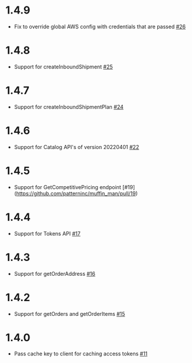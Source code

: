 # 1.4.9

- Fix to override global AWS config with credentials that are passed [#26](https://github.com/patterninc/muffin_man/pull/26)

# 1.4.8

- Support for createInboundShipment [#25](https://github.com/patterninc/muffin_man/pull/25)

# 1.4.7

- Support for createInboundShipmentPlan [#24](https://github.com/patterninc/muffin_man/pull/24)

# 1.4.6

- Support for Catalog API's of version 20220401 [#22](https://github.com/patterninc/muffin_man/pull/22)

# 1.4.5

- Support for GetCompetitivePricing endpoint [#19] (https://github.com/patterninc/muffin_man/pull/19)

# 1.4.4

- Support for Tokens API [#17](https://github.com/patterninc/muffin_man/pull/17)

# 1.4.3

- Support for getOrderAddress [#16](https://github.com/patterninc/muffin_man/pull/16)

# 1.4.2

- Support for getOrders and getOrderItems [#15](https://github.com/patterninc/muffin_man/pull/15)

# 1.4.0

- Pass cache key to client for caching access tokens [#11](https://github.com/patterninc/muffin_man/pull/11)
